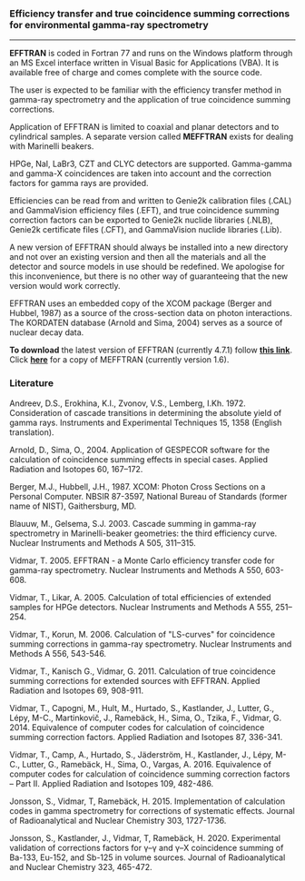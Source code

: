 ### Efficiency transfer and true coincidence summing corrections for environmental gamma-ray spectrometry

---
**EFFTRAN** is coded in Fortran 77 and runs on the Windows platform through an MS Excel interface written in Visual Basic for Applications (VBA). It is available free of charge and comes complete with the source code.

The user is expected to be familiar with the efficiency transfer method in gamma-ray spectrometry and the application of true coincidence summing corrections. 

Application of EFFTRAN is limited to coaxial and planar detectors and to cylindrical samples. A separate version called **MEFFTRAN** exists for dealing with Marinelli beakers.

HPGe, NaI, LaBr3, CZT and CLYC detectors are supported. Gamma-gamma and gamma-X coincidences are taken into account and the correction factors for gamma rays are provided.

Efficiencies can be read from and written to Genie2k calibration files (.CAL) and GammaVision efficiency files (.EFT), and true coincidence summing correction factors can be exported to Genie2k nuclide libraries (.NLB), Genie2k certificate files (.CFT), and GammaVision nuclide libraries (.Lib).

A new version of EFFTRAN should always be installed into a new directory and not over an existing version and then all the materials and all the detector and source models in use should be redefined. We apologise for this inconvenience, but there is no other way of guaranteeing that the new version would work correctly.

EFFTRAN uses an embedded copy of the XCOM package (Berger and Hubbel, 1987) as a source of the cross-section data on photon interactions. The KORDATEN database (Arnold and Sima, 2004) serves as a source of nuclear decay data.

**To download** the latest version of EFFTRAN (currently 4.7.1) follow [**this link**](https://efftran.github.io/EFFTRAN_4.7.1.zip). Click [**here**](https://efftran.github.io/MEFFTRAN_1.6.zip) for a copy of MEFFTRAN (currently version 1.6).

### Literature

Andreev, D.S., Erokhina, K.I., Zvonov, V.S., Lemberg, I.Kh. 1972. Consideration of cascade transitions in determining the absolute yield of gamma rays. Instruments and Experimental Techniques 15, 1358 (English translation).

Arnold, D., Sima, O., 2004. Application of GESPECOR software for the calculation of coincidence summing effects in special cases. Applied Radiation and Isotopes 60, 167–172.

Berger, M.J., Hubbell, J.H., 1987. XCOM: Photon Cross Sections on a Personal Computer. NBSIR 87-3597, National Bureau of Standards (former name of NIST), Gaithersburg, MD.

Blauuw, M., Gelsema, S.J. 2003. Cascade summing in gamma-ray spectrometry in Marinelli-beaker geometries: the third efficiency curve. Nuclear Instruments and Methods A 505, 311–315.

Vidmar, T. 2005. EFFTRAN - a Monte Carlo efficiency transfer code for gamma-ray spectrometry. Nuclear Instruments and Methods A 550, 603-608.

Vidmar, T., Likar, A. 2005. Calculation of total efficiencies of extended samples for HPGe detectors. Nuclear Instruments and Methods A 555, 251–254.

Vidmar, T., Korun, M. 2006. Calculation of "LS-curves" for coincidence summing corrections in gamma-ray spectrometry. Nuclear Instruments and Methods A 556, 543-546.

Vidmar, T., Kanisch G., Vidmar, G. 2011. Calculation of true coincidence summing corrections for extended sources with EFFTRAN. Applied Radiation and Isotopes 69, 908-911.

Vidmar, T., Capogni, M., Hult, M., Hurtado, S., Kastlander, J., Lutter, G., Lépy, M-C., Martinkovič, J., Ramebäck, H., Sima, O., Tzika, F., Vidmar, G. 2014. Equivalence of computer codes for calculation of coincidence summing correction factors. Applied Radiation and Isotopes 87, 336-341.

Vidmar, T., Camp, A., Hurtado, S., Jäderström, H., Kastlander, J., Lépy, M-C., Lutter, G., Ramebäck, H., Sima, O., Vargas, A. 2016. Equivalence of computer codes for calculation of coincidence summing correction factors – Part II. Applied Radiation and Isotopes 109, 482-486.

Jonsson, S., Vidmar, T, Ramebäck, H. 2015. Implementation of calculation codes in gamma spectrometry for corrections of systematic effects. Journal of Radioanalytical and Nuclear Chemistry 303, 1727-1736.

Jonsson, S., Kastlander, J., Vidmar, T, Ramebäck, H. 2020. Experimental validation of corrections factors for γ–γ and γ–X coincidence summing of Ba-133, Eu-152, and Sb-125 in volume sources. Journal of Radioanalytical and Nuclear Chemistry 323, 465-472.
